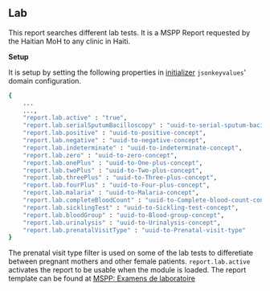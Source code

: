 ## Lab
This report searches different lab tests. It is a MSPP Report requested by the Haitian MoH to any clinic in Haiti.

**Setup**

It is setup by setting the following properties in [initializer](https://github.com/mekomsolutions/openmrs-module-initializer) `jsonkeyvalues`' domain configuration. 

```bash
{
    ...
    ...,
    "report.lab.active" : "true",
    "report.lab.serialSputumBacilloscopy" : "uuid-to-serial-sputum-bacilloscopy-concept",
    "report.lab.positive" : "uuid-to-positive-concept",
    "report.lab.negative" : "uuid-to-negative-concept",
    "report.lab.indeterminate" : "uuid-to-indeterminate-concept",
    "report.lab.zero" : "uuid-to-zero-concept",
    "report.lab.onePlus" : "uuid-to-One-plus-concept",
    "report.lab.twoPlus" : "uuid-to-Two-plus-concept",
    "report.lab.threePlus" : "uuid-to-Three-plus-concept",
    "report.lab.fourPlus" : "uuid-to-Four-plus-concept",
    "report.lab.malaria" : "uuid-to-Malaria-concept",
    "report.lab.completeBloodCount" : "uuid-to-Complete-blood-count-concept",
    "report.lab.sicklingTest" : "uuid-to-Sickling-test-concept",
    "report.lab.bloodGroup" : "uuid-to-Blood-group-concept",
    "report.lab.urinalysis" : "uuid-to-Urinalysis-concept",
    "report.lab.prenatalVisitType" : "uuid-to-Prenatal-visit-type"
}
```
The prenatal visit type filter is used on some of the lab tests to differetiate between pregnant mothers and other female patients.
`report.lab.active` activates the report to be usable when the module is loaded.
The report template can be found at [MSPP: Examens de laboratoire](https://docs.google.com/spreadsheets/d/13A3gBRwi45-YwnArNsDgQB4EPVwsTswp/edit#gid=2062213411)